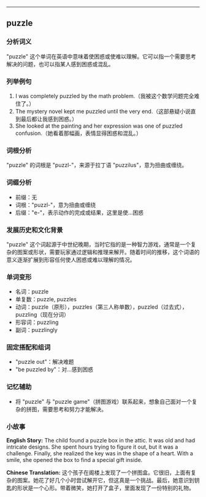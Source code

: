 
---------------
## puzzle
### 分析词义
"puzzle" 这个单词在英语中意味着使困惑或使难以理解。它可以指一个需要思考解决的问题，也可以指某人感到困惑或混乱。

### 列举例句
1. I was completely puzzled by the math problem.（我被这个数学问题完全难住了。）
2. The mystery novel kept me puzzled until the very end.（这部悬疑小说直到最后都让我感到困惑。）
3. She looked at the painting and her expression was one of puzzled confusion.（她看着那幅画，表情显得困惑和混乱。）

### 词根分析
"puzzle" 的词根是 "puzzl-"，来源于拉丁语 "puzzilus"，意为扭曲或缠绕。

### 词缀分析
- 前缀：无
- 词根："puzzl-"，意为扭曲或缠绕
- 后缀："e-"，表示动作的完成或结果，这里是使...困惑

### 发展历史和文化背景
"puzzle" 这个词起源于中世纪晚期，当时它指的是一种智力游戏，通常是一个复杂的图案或形状，需要玩家通过逻辑和推理来解开。随着时间的推移，这个词语的意义逐渐扩展到形容任何使人困惑或难以理解的情况。

### 单词变形
- 名词：puzzle
- 单复数：puzzle, puzzles
- 动词：puzzle（原形），puzzles（第三人称单数），puzzled（过去式），puzzling（现在分词）
- 形容词：puzzling
- 副词：puzzlingly

### 固定搭配和组词
- "puzzle out"：解决难题
- "be puzzled by"：对...感到困惑

### 记忆辅助
- 将 "puzzle" 与 "puzzle game"（拼图游戏）联系起来，想象自己面对一个复杂的拼图，需要思考和努力才能解决。

### 小故事
**English Story:**
The child found a puzzle box in the attic. It was old and had intricate designs. She spent hours trying to figure it out, but it was a challenge. Finally, she realized the key was in the shape of a heart. With a smile, she opened the box to find a special gift inside.

**Chinese Translation:**
这个孩子在阁楼上发现了一个拼图盒。它很旧，上面有复杂的图案。她花了好几个小时尝试解开它，但这真是一个挑战。最后，她意识到钥匙的形状是一个心形。带着微笑，她打开了盒子，里面发现了一份特别的礼物。

